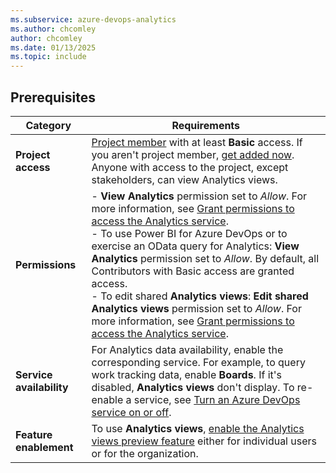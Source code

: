 ```yaml
---
ms.subservice: azure-devops-analytics
ms.author: chcomley
author: chcomley
ms.date: 01/13/2025
ms.topic: include
---
```



## Prerequisites


| Category | Requirements |
|--------------|-------------|
| **Project access** | [Project member](../../organizations/accounts/add-organization-users.md) with at least **Basic** access. If you aren't project member, [get added now](../../../organizations/accounts/add-organization-users.md). Anyone with access to the project, except stakeholders, can view Analytics views. |
| **Permissions** | - **View Analytics** permission set to *Allow*. For more information, see [Grant permissions to access the Analytics service](../analytics-security.md). <br>- To use Power BI for Azure DevOps or to exercise an OData query for Analytics: **View Analytics** permission set to *Allow*. By default, all Contributors with Basic access are granted access. <br>- To edit shared **Analytics views**: **Edit shared Analytics views** permission set to *Allow*. For more information, see [Grant permissions to access the Analytics service](../analytics-security.md). |
| **Service availability** | For Analytics data availability, enable the corresponding service. For example, to query work tracking data, enable **Boards**. If it's disabled, **Analytics views** don't display. To re-enable a service, see [Turn an Azure DevOps service on or off](../../../organizations/settings/set-services.md). |
| **Feature enablement** | To use **Analytics views**, [enable the Analytics views preview feature](../../../project/navigation/preview-features.md) either for individual users or for the organization. |
